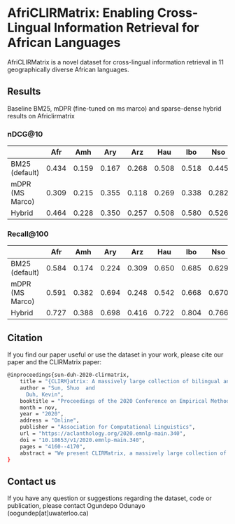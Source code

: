 # AfriCLIRMatrix: Enabling Cross-Lingual Information Retrieval for African Languages

AfriCLIRMatrix is a novel dataset for cross-lingual information retrieval in 11 geographically diverse African languages.

## Results
Baseline BM25, mDPR (fine-tuned on ms marco) and sparse-dense hybrid results on Africlirmatrix

### nDCG@10
|                |   Afr  |   Amh  |   Ary  |   Arz  |   Hau  |   Ibo  |  Nso  |  Sna  |   Som  |   Swa  |   Tir  |   Twi  |   Wol  |   Yor  |   Zul  |  avg  |
|----------------|:-----:|:-----:|:-----:|:-----:|:-----:|:-----:|:-----:|:-----:|:-----:|:-----:|:-----:|:-----:|:-----:|:-----:|:-----:|:-----:|
| BM25 (default) | 0.434 | 0.159 | 0.167 | 0.268 | 0.508 | 0.518 | 0.445 | 0.262 | 0.305 | 0.418 | 0.080 | 0.513 | 0.134 | 0.484 | 0.247 | 0.329 |
| mDPR (MS Marco) | 0.309 | 0.215 | 0.355 | 0.118 | 0.269 | 0.338 | 0.282 | 0.351 | 0.218 | 0.335 | 0.265 | 0.333 | 0.232 | 0.377 | 0.178 | 0.281 |
| Hybrid |  0.464 | 0.228 | 0.350 | 0.257 | 0.508 | 0.580 | 0.526 | 0.394 | 0.344 | 0.477 | 0.239 | 0.547 | 0.233 | 0.532 | 0.273 | 0.397 |

### Recall@100
|                |    Afr  |   Amh  |   Ary  |   Arz  |   Hau  |   Ibo  |  Nso  |  Sna  |   Som  |   Swa  |   Tir  |   Twi |   Wo  |   Yo  |   Zu  |  avg  |
|----------------|:-----:|:-----:|:-----:|:-----:|:-----:|:-----:|:-----:|:-----:|:-----:|:-----:|:-----:|:-----:|:-----:|:-----:|:-----:|:-----:|
| BM25 (default) | 0.584 | 0.174 | 0.224 | 0.309 | 0.650 | 0.685 | 0.629 | 0.346 | 0.403 | 0.556 | 0.080 | 0.560 | 0.166 | 0.627 | 0.289 | 0.418 |
| mDPR (MS Marco) |  0.591 | 0.382 | 0.694 | 0.248 | 0.542 | 0.668 | 0.670 | 0.642 | 0.445 | 0.595 | 0.580 | 0.664 | 0.548 | 0.655 | 0.361 | 0.552 | 
| Hybrid |  0.727 | 0.388 | 0.698 | 0.416 | 0.722 | 0.804 | 0.766 | 0.684 | 0.535 | 0.690 | 0.600 | 0.732 |0.556 | 0.750 | 0.448 | 0.634 |

## Citation
If you find our paper useful or use the dataset in your work, please cite our paper and the CLIRMatrix paper:


```bash
@inproceedings{sun-duh-2020-clirmatrix,
    title = "{CLIRM}atrix: A massively large collection of bilingual and multilingual datasets for Cross-Lingual Information Retrieval",
    author = "Sun, Shuo  and
      Duh, Kevin",
    booktitle = "Proceedings of the 2020 Conference on Empirical Methods in Natural Language Processing (EMNLP)",
    month = nov,
    year = "2020",
    address = "Online",
    publisher = "Association for Computational Linguistics",
    url = "https://aclanthology.org/2020.emnlp-main.340",
    doi = "10.18653/v1/2020.emnlp-main.340",
    pages = "4160--4170",
    abstract = "We present CLIRMatrix, a massively large collection of bilingual and multilingual datasets for Cross-Lingual Information Retrieval extracted automatically from Wikipedia. CLIRMatrix comprises (1) BI-139, a bilingual dataset of queries in one language matched with relevant documents in another language for 139x138=19,182 language pairs, and (2) MULTI-8, a multilingual dataset of queries and documents jointly aligned in 8 different languages. In total, we mined 49 million unique queries and 34 billion (query, document, label) triplets, making it the largest and most comprehensive CLIR dataset to date. This collection is intended to support research in end-to-end neural information retrieval and is publicly available at [url]. We provide baseline neural model results on BI-139, and evaluate MULTI-8 in both single-language retrieval and mix-language retrieval settings.",
}
```

## Contact us
If you have any question or suggestions regarding the dataset, code or publication, 
please contact Ogundepo Odunayo (oogundep[at]uwaterloo.ca)

